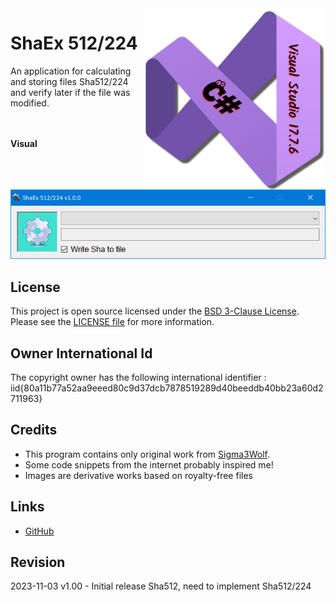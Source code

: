 <img src="/images/cSharp_17.7.6.png" align="right" height="290"/>

# ShaEx 512/224

An application for calculating and storing files Sha512/224 and verify later if the file was modified.
<br /><br /><br />

**Visual**

![ShaEx output](images/visual.png)

## License

This project is open source licensed under the [BSD 3-Clause License](https://opensource.org/license/bsd-3-clause/).
Please see the [LICENSE file](/LICENSE.txt) for more information.

## Owner International Id

The copyright owner has the following international identifier :
iid{80a11b77a52aa9eeed80c9d37dcb7878519289d40beeddb40bb23a60d2711963}

## Credits

- This program contains only original work from [Sigma3Wolf](https://github.com/Sigma3Wolf).
- Some code snippets from the internet probably inspired me!
- Images are derivative works based on royalty-free files
  
  
## Links

- [GitHub](https://github.com/Sigma3Wolf/DesktopApp/)
  
## Revision

2023-11-03 v1.00 - Initial release Sha512, need to implement Sha512/224
&nbsp;
&nbsp;